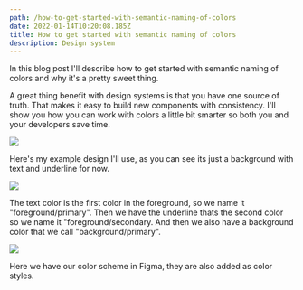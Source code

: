 ```yaml
---
path: /how-to-get-started-with-semantic-naming-of-colors
date: 2022-01-14T10:20:08.185Z
title: How to get started with semantic naming of colors
description: Design system
---
```

In this blog post I'll describe how to get started with semantic naming of colors and why it's a pretty sweet thing.

A great thing benefit with design systems is that you have one source of truth. That makes it easy to build new components with consistency. I'll show you how you can work with colors a little bit smarter so both you and your developers save time. 

![](https://www.jakobmagnusson.se/assets/semantic-1.png)

Here's my example design I'll use, as you can see its just a background with text and underline for now.

![](https://www.jakobmagnusson.se/assets/semantic-2.png)

The text color is the first color in the foreground, so we name it "foreground/primary". Then we have the underline thats the second color so we name it "foreground/secondary. And then we also have a background color that we call "background/primary".

![](https://www.jakobmagnusson.se/assets/semantic-3.png)

Here we have our color scheme in Figma, they are also added as color styles.